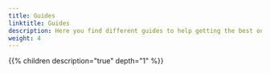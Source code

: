 ```yaml
---
title: Guides
linktitle: Guides
description: Here you find different guides to help getting the best out of your electric Audi.
weight: 4
---
```


{{% children description="true" depth="1" %}}
